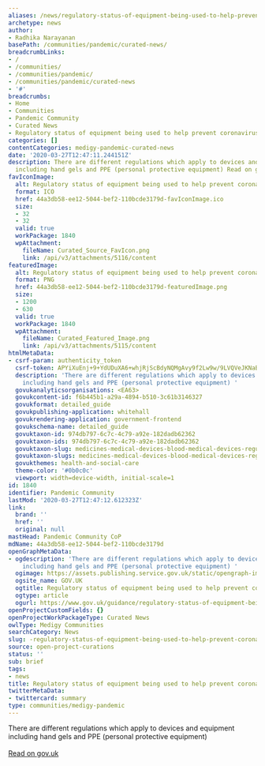 ```yaml
---
aliases: /news/regulatory-status-of-equipment-being-used-to-help-prevent-coronavirus-covid-19
archetype: news
author:
- Radhika Narayanan
basePath: /communities/pandemic/curated-news/
breadcrumbLinks:
- /
- /communities/
- /communities/pandemic/
- /communities/pandemic/curated-news
- '#'
breadcrumbs:
- Home
- Communities
- Pandemic Community
- Curated News
- Regulatory status of equipment being used to help prevent coronavirus (COVID-19)
categories: []
contentCategories: medigy-pandemic-curated-news
date: '2020-03-27T12:47:11.244151Z'
description: There are different regulations which apply to devices and equipment
  including hand gels and PPE (personal protective equipment) Read on gov.uk
favIconImage:
  alt: Regulatory status of equipment being used to help prevent coronavirus (COVID-19)
  format: ICO
  href: 44a3db58-ee12-5044-bef2-110bcde3179d-favIconImage.ico
  size:
  - 32
  - 32
  valid: true
  workPackage: 1840
  wpAttachment:
    fileName: Curated_Source_FavIcon.png
    link: /api/v3/attachments/5116/content
featuredImage:
  alt: Regulatory status of equipment being used to help prevent coronavirus (COVID-19)
  format: PNG
  href: 44a3db58-ee12-5044-bef2-110bcde3179d-featuredImage.png
  size:
  - 1200
  - 630
  valid: true
  workPackage: 1840
  wpAttachment:
    fileName: Curated_Featured_Image.png
    link: /api/v3/attachments/5115/content
htmlMetaData:
- csrf-param: authenticity_token
  csrf-token: APYiXuEnj+9+YdUDuXA6+whjRjScBdyNQMgAvy9f2Lw9w/9LVQVeJKNaBQBI4Hv4x5cIvKQntH/OIjQsRzNenQ==
  description: 'There are different regulations which apply to devices and equipment
    including hand gels and PPE (personal protective equipment) '
  govukanalyticsorganisations: <EA63>
  govukcontent-id: f6b445b1-a29a-4894-b510-3c61b3146327
  govukformat: detailed_guide
  govukpublishing-application: whitehall
  govukrendering-application: government-frontend
  govukschema-name: detailed_guide
  govuktaxon-id: 974db797-6c7c-4c79-a92e-182dadb62362
  govuktaxon-ids: 974db797-6c7c-4c79-a92e-182dadb62362
  govuktaxon-slug: medicines-medical-devices-blood-medical-devices-regulation-safety
  govuktaxon-slugs: medicines-medical-devices-blood-medical-devices-regulation-safety
  govukthemes: health-and-social-care
  theme-color: '#0b0c0c'
  viewport: width=device-width, initial-scale=1
id: 1840
identifier: Pandemic Community
lastMod: '2020-03-27T12:47:12.612323Z'
link:
  brand: ''
  href: ''
  original: null
mastHead: Pandemic Community CoP
mdName: 44a3db58-ee12-5044-bef2-110bcde3179d
openGraphMetaData:
- ogdescription: 'There are different regulations which apply to devices and equipment
    including hand gels and PPE (personal protective equipment) '
  ogimage: https://assets.publishing.service.gov.uk/static/opengraph-image-a1f7d89ffd0782738b1aeb0da37842d8bd0addbd724b8e58c3edbc7287cc11de.png
  ogsite_name: GOV.UK
  ogtitle: Regulatory status of equipment being used to help prevent coronavirus (COVID-19)
  ogtype: article
  ogurl: https://www.gov.uk/guidance/regulatory-status-of-equipment-being-used-to-help-prevent-coronavirus-covid-19
openProjectCustomFields: {}
openProjectWorkPackageType: Curated News
owlType: Medigy Communities
searchCategory: News
slug: -regulatory-status-of-equipment-being-used-to-help-prevent-coronavirus-covid-19
source: open-project-curations
status: ''
sub: brief
tags:
- news
title: Regulatory status of equipment being used to help prevent coronavirus (COVID-19)
twitterMetaData:
- twittercard: summary
type: communities/medigy-pandemic
---
```


There are different regulations which apply to devices and equipment including hand gels and PPE (personal protective equipment) <br><br><a target="_blank" href=https://www.gov.uk/guidance/regulatory-status-of-equipment-being-used-to-help-prevent-coronavirus-covid-19#antimicrobial-hand-sanitisers-and-gels>Read on gov.uk</a>